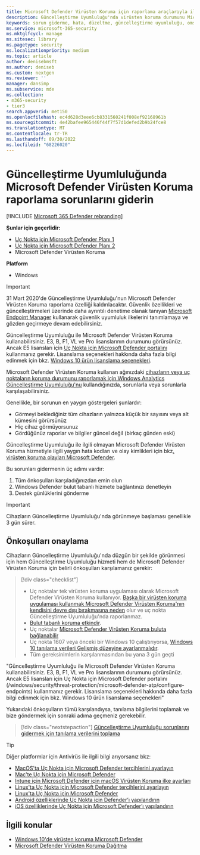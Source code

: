 ```yaml
---
title: Microsoft Defender Virüsten Koruma için raporlama araçlarıyla ilgili sorunları giderme
description: Güncelleştirme Uyumluluğu'nda virüsten koruma durumunu Microsoft Defender bildirmeye çalışırken sık karşılaşılan sorunları belirleme ve çözme
keywords: sorun giderme, hata, düzeltme, güncelleştirme uyumluluğu, oms, izleme, rapor Microsoft Defender Virüsten Koruma
ms.service: microsoft-365-security
ms.mktglfcycl: manage
ms.sitesec: library
ms.pagetype: security
ms.localizationpriority: medium
ms.topic: article
author: denisebmsft
ms.author: deniseb
ms.custom: nextgen
ms.reviewer: ''
manager: dansimp
ms.subservice: mde
ms.collection:
- m365-security
- tier3
search.appverid: met150
ms.openlocfilehash: ec4d628d3eee6cb8331560241f008ef92168961b
ms.sourcegitcommit: 4e42bafee965446f44f7f57d1defed2b9b24fce8
ms.translationtype: MT
ms.contentlocale: tr-TR
ms.lasthandoff: 09/30/2022
ms.locfileid: "68226020"
---
```

# <a name="troubleshoot-microsoft-defender-antivirus-reporting-in-update-compliance"></a>Güncelleştirme Uyumluluğunda Microsoft Defender Virüsten Koruma raporlama sorunlarını giderin

[!INCLUDE [Microsoft 365 Defender rebranding](../../includes/microsoft-defender.md)]


**Şunlar için geçerlidir:**
- [Uç Nokta için Microsoft Defender Planı 1](https://go.microsoft.com/fwlink/p/?linkid=2154037)
- [Uç Nokta için Microsoft Defender Planı 2](https://go.microsoft.com/fwlink/p/?linkid=2154037)
- Microsoft Defender Virüsten Koruma

**Platform**
- Windows

> [!IMPORTANT]
> 31 Mart 2020'de Güncelleştirme Uyumluluğu'nun Microsoft Defender Virüsten Koruma raporlama özelliği kaldırılacaktır. Güvenlik özellikleri ve güncelleştirmeleri üzerinde daha ayrıntılı denetime olanak tanıyan [Microsoft Endpoint Manager](https://www.microsoft.com/microsoft-365/microsoft-endpoint-manager) kullanarak güvenlik uyumluluk ilkelerini tanımlamaya ve gözden geçirmeye devam edebilirsiniz.

Güncelleştirme Uyumluluğu ile Microsoft Defender Virüsten Koruma kullanabilirsiniz. E3, B, F1, VL ve Pro lisanslarının durumunu görürsünüz. Ancak E5 lisansları için [Uç Nokta için Microsoft Defender portalını](/windows/security/threat-protection/microsoft-defender-atp/configure-endpoints) kullanmanız gerekir. Lisanslama seçenekleri hakkında daha fazla bilgi edinmek için bkz. [Windows 10 ürün lisanslama seçenekleri](https://www.microsoft.com/licensing/product-licensing/windows10.aspx).

Microsoft Defender Virüsten Koruma kullanan ağınızdaki [cihazların veya uç noktaların koruma durumunu raporlamak için Windows Analytics Güncelleştirme Uyumluluğu'nu](/windows/deployment/update/update-compliance-using#wdav-assessment) kullandığınızda, sorunlarla veya sorunlarla karşılaşabilirsiniz.

Genellikle, bir sorunun en yaygın göstergeleri şunlardır:

- Görmeyi beklediğiniz tüm cihazların yalnızca küçük bir sayısını veya alt kümesini görürsünüz
- Hiç cihaz görmüyorsunuz
- Gördüğünüz raporlar ve bilgiler güncel değil (birkaç günden eski)

Güncelleştirme Uyumluluğu ile ilgili olmayan Microsoft Defender Virüsten Koruma hizmetiyle ilgili yaygın hata kodları ve olay kimlikleri için bkz[. virüsten koruma olayları Microsoft Defender](troubleshoot-microsoft-defender-antivirus.md).

Bu sorunları gidermenin üç adımı vardır:

1. Tüm önkoşulları karşıladığınızdan emin olun
2. Windows Defender bulut tabanlı hizmete bağlantınızı denetleyin
3. Destek günlüklerini gönderme

> [!IMPORTANT]
> Cihazların Güncelleştirme Uyumluluğu'nda görünmeye başlaması genellikle 3 gün sürer.

## <a name="confirm-prerequisites"></a>Önkoşulları onaylama

Cihazların Güncelleştirme Uyumluluğu'nda düzgün bir şekilde görünmesi için hem Güncelleştirme Uyumluluğu hizmeti hem de Microsoft Defender Virüsten Koruma için belirli önkoşulları karşılamanız gerekir:

>[!div class="checklist"]
>
> - Uç noktalar tek virüsten koruma uygulaması olarak Microsoft Defender Virüsten Koruma kullanıyor. [Başka bir virüsten koruma uygulaması kullanmak Microsoft Defender Virüsten Koruma'nın kendisini devre dışı bırakmasına neden](microsoft-defender-antivirus-compatibility.md) olur ve uç nokta Güncelleştirme Uyumluluğu'nda raporlanmaz.
> - [Bulut tabanlı koruma etkindir](enable-cloud-protection-microsoft-defender-antivirus.md).
> - Uç noktalar [Microsoft Defender Virüsten Koruma buluta bağlanabilir](configure-network-connections-microsoft-defender-antivirus.md#validate-connections-between-your-network-and-the-cloud)
> - Uç nokta 1607 veya önceki bir Windows 10 çalıştırıyorsa, [Windows 10 tanılama verileri Gelişmiş düzeyine ayarlanmalıdır](/windows/configuration/configure-windows-diagnostic-data-in-your-organization#enhanced-level).
> - Tüm gereksinimlerin karşılanmasından bu yana 3 gün geçti

"Güncelleştirme Uyumluluğu ile Microsoft Defender Virüsten Koruma kullanabilirsiniz. E3, B, F1, VL ve Pro lisanslarının durumunu görürsünüz. Ancak E5 lisansları için Uç Nokta için Microsoft Defender portalını (/windows/security/threat-protection/microsoft-defender-atp/configure-endpoints) kullanmanız gerekir. Lisanslama seçenekleri hakkında daha fazla bilgi edinmek için bkz. Windows 10 ürün lisanslama seçenekleri"

Yukarıdaki önkoşulların tümü karşılandıysa, tanılama bilgilerini toplamak ve bize göndermek için sonraki adıma geçmeniz gerekebilir.

> [!div class="nextstepaction"]
> [Güncelleştirme Uyumluluğu sorunlarını gidermek için tanılama verilerini toplama](collect-diagnostic-data.md)

> [!TIP]
> Diğer platformlar için Antivirüs ile ilgili bilgi arıyorsanız bkz:
> - [MacOS'ta Uç Nokta için Microsoft Defender tercihlerini ayarlayın](mac-preferences.md)
> - [Mac'te Uç Nokta için Microsoft Defender](microsoft-defender-endpoint-mac.md)
> - [Intune için Microsoft Defender için macOS Virüsten Koruma ilke ayarları](/mem/intune/protect/antivirus-microsoft-defender-settings-macos)
> - [Linux'ta Uç Nokta için Microsoft Defender tercihlerini ayarlayın](linux-preferences.md)
> - [Linux'ta Uç Nokta için Microsoft Defender](microsoft-defender-endpoint-linux.md)
> - [Android özelliklerinde Uç Nokta için Defender’ı yapılandırın](android-configure.md)
> - [iOS özelliklerinde Uç Nokta için Microsoft Defender’ı yapılandırın](ios-configure-features.md)

## <a name="related-topics"></a>İlgili konular

- [Windows 10'de virüsten koruma Microsoft Defender](microsoft-defender-antivirus-in-windows-10.md)
- [Microsoft Defender Virüsten Koruma Dağıtma](deploy-manage-report-microsoft-defender-antivirus.md)
